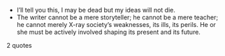  - I’ll tell you this, I may be dead but my ideas will not die.
 - The writer cannot be a mere storyteller; he cannot be a mere teacher; he cannot merely X-ray society’s weaknesses, its ills, its perils. He or she must be actively involved shaping its present and its future.

2 quotes